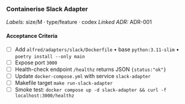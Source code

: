 ### Containerise Slack Adapter
*Labels:* size/M · type/feature · codex
*Linked ADR:* ADR-001

#### Acceptance Criteria
- [ ] Add `alfred/adapters/slack/Dockerfile`
      • base `python:3.11-slim`
      • `poetry install --only main`
- [ ] Expose port `3000`
- [ ] Health-check endpoint `/healthz` returns JSON `{status:"ok"}`
- [ ] Update `docker-compose.yml` with service `slack-adapter`
- [ ] Makefile target `make run-slack-adapter`
- [ ] Smoke test: `docker compose up -d slack-adapter && curl -f localhost:3000/healthz`
